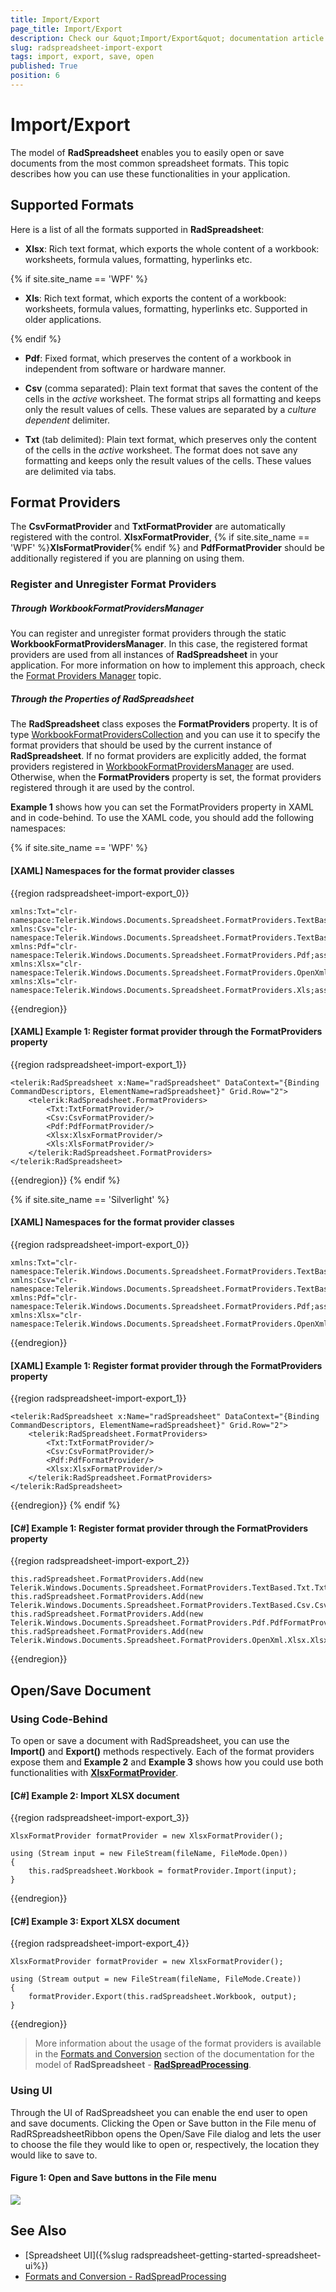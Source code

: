 ```yaml
---
title: Import/Export
page_title: Import/Export
description: Check our &quot;Import/Export&quot; documentation article for the RadSpreadsheet {{ site.framework_name }} control.
slug: radspreadsheet-import-export
tags: import, export, save, open
published: True
position: 6
---
```


# Import/Export


The model of **RadSpreadsheet** enables you to easily open or save documents from the most common spreadsheet formats. This topic describes how you can use these functionalities in your application.

## Supported Formats

Here is a list of all the formats supported in **RadSpreadsheet**:

* **Xlsx**: Rich text format, which exports the whole content of a workbook: worksheets, formula values, formatting, hyperlinks etc.

{% if site.site_name == 'WPF' %}
* **Xls**: Rich text format, which exports the content of a workbook: worksheets, formula values, formatting, hyperlinks etc. Supported in older applications.

{% endif %}
* **Pdf**: Fixed format, which preserves the content of a workbook in independent from software or hardware manner.

* **Csv** (comma separated): Plain text format that saves the content of the cells in the *active* worksheet. The format strips all formatting and keeps only the result values of cells. These values are separated by a *culture dependent* delimiter.

* **Txt** (tab delimited): Plain text format, which preserves only the content of the cells in the *active* worksheet. The format does not save any formatting and keeps only the result values of the cells. These values are delimited via tabs.


## Format Providers

The **CsvFormatProvider** and **TxtFormatProvider** are automatically registered with the control. **XlsxFormatProvider**, {% if site.site_name == 'WPF' %}**XlsFormatProvider**{% endif %} and **PdfFormatProvider** should be additionally registered if you are planning on using them. 

### Register and Unregister Format Providers

##### Through WorkbookFormatProvidersManager

You can register and unregister format providers through the static **WorkbookFormatProvidersManager**. In this case, the registered format providers are used from all instances of **RadSpreadsheet** in your application. For more information on how to implement this approach, check the [Format Providers Manager](https://docs.telerik.com/devtools/document-processing/libraries/radspreadprocessing/formats-and-conversion/import-export-format-providers-manager) topic.

##### Through the Properties of RadSpreadsheet

The **RadSpreadsheet** class exposes the **FormatProviders** property. It is of type [WorkbookFormatProvidersCollection](https://docs.telerik.com/devtools/wpf/api/telerik.windows.controls.spreadsheet.workbookformatproviderscollection) and you can use it to specify the format providers that should be used by the current instance of **RadSpreadsheet**. If no format providers are explicitly added, the format providers registered in [WorkbookFormatProvidersManager](https://docs.telerik.com/devtools/document-processing/libraries/radspreadprocessing/formats-and-conversion/import-export-format-providers-manager) are used. Otherwise, when the **FormatProviders** property is set, the format providers registered through it are used by the control.

**Example 1** shows how you can set the FormatProviders property in XAML and in code-behind. To use the XAML code, you should add the following namespaces:

{% if site.site_name == 'WPF' %}
#### [XAML] Namespaces for the format provider classes
{{region radspreadsheet-import-export_0}}

	xmlns:Txt="clr-namespace:Telerik.Windows.Documents.Spreadsheet.FormatProviders.TextBased.Txt;assembly=Telerik.Windows.Documents.Spreadsheet" 
    xmlns:Csv="clr-namespace:Telerik.Windows.Documents.Spreadsheet.FormatProviders.TextBased.Csv;assembly=Telerik.Windows.Documents.Spreadsheet" 
    xmlns:Pdf="clr-namespace:Telerik.Windows.Documents.Spreadsheet.FormatProviders.Pdf;assembly=Telerik.Windows.Documents.Spreadsheet.FormatProviders.Pdf" 
    xmlns:Xlsx="clr-namespace:Telerik.Windows.Documents.Spreadsheet.FormatProviders.OpenXml.Xlsx;assembly=Telerik.Windows.Documents.Spreadsheet.FormatProviders.OpenXml"
    xmlns:Xls="clr-namespace:Telerik.Windows.Documents.Spreadsheet.FormatProviders.Xls;assembly=Telerik.Windows.Documents.Spreadsheet.FormatProviders.Xls"
{{endregion}}

#### [XAML] Example 1: Register format provider through the FormatProviders property

{{region radspreadsheet-import-export_1}}

	<telerik:RadSpreadsheet x:Name="radSpreadsheet" DataContext="{Binding CommandDescriptors, ElementName=radSpreadsheet}" Grid.Row="2">
	    <telerik:RadSpreadsheet.FormatProviders>
	        <Txt:TxtFormatProvider/>
	        <Csv:CsvFormatProvider/>
	        <Pdf:PdfFormatProvider/>
	        <Xlsx:XlsxFormatProvider/>
	        <Xls:XlsFormatProvider/>
	    </telerik:RadSpreadsheet.FormatProviders>
	</telerik:RadSpreadsheet>
{{endregion}}
{% endif %}

{% if site.site_name == 'Silverlight' %}
#### [XAML] Namespaces for the format provider classes
{{region radspreadsheet-import-export_0}}

	xmlns:Txt="clr-namespace:Telerik.Windows.Documents.Spreadsheet.FormatProviders.TextBased.Txt;assembly=Telerik.Windows.Documents.Spreadsheet" 
    xmlns:Csv="clr-namespace:Telerik.Windows.Documents.Spreadsheet.FormatProviders.TextBased.Csv;assembly=Telerik.Windows.Documents.Spreadsheet" 
    xmlns:Pdf="clr-namespace:Telerik.Windows.Documents.Spreadsheet.FormatProviders.Pdf;assembly=Telerik.Windows.Documents.Spreadsheet.FormatProviders.Pdf" 
    xmlns:Xlsx="clr-namespace:Telerik.Windows.Documents.Spreadsheet.FormatProviders.OpenXml.Xlsx;assembly=Telerik.Windows.Documents.Spreadsheet.FormatProviders.OpenXml"
{{endregion}}

#### [XAML] Example 1: Register format provider through the FormatProviders property

{{region radspreadsheet-import-export_1}}

	<telerik:RadSpreadsheet x:Name="radSpreadsheet" DataContext="{Binding CommandDescriptors, ElementName=radSpreadsheet}" Grid.Row="2">
	    <telerik:RadSpreadsheet.FormatProviders>
	        <Txt:TxtFormatProvider/>
	        <Csv:CsvFormatProvider/>
	        <Pdf:PdfFormatProvider/>
	        <Xlsx:XlsxFormatProvider/>
	    </telerik:RadSpreadsheet.FormatProviders>
	</telerik:RadSpreadsheet>
{{endregion}}
{% endif %}

#### [C#] Example 1: Register format provider through the FormatProviders property

{{region radspreadsheet-import-export_2}}

	this.radSpreadsheet.FormatProviders.Add(new Telerik.Windows.Documents.Spreadsheet.FormatProviders.TextBased.Txt.TxtFormatProvider());
	this.radSpreadsheet.FormatProviders.Add(new Telerik.Windows.Documents.Spreadsheet.FormatProviders.TextBased.Csv.CsvFormatProvider());
	this.radSpreadsheet.FormatProviders.Add(new Telerik.Windows.Documents.Spreadsheet.FormatProviders.Pdf.PdfFormatProvider());
	this.radSpreadsheet.FormatProviders.Add(new Telerik.Windows.Documents.Spreadsheet.FormatProviders.OpenXml.Xlsx.XlsxFormatProvider());
{{endregion}}


## Open/Save Document

### Using Code-Behind

To open or save a document with RadSpreadsheet, you can use the **Import()** and **Export()** methods respectively. Each of the format providers expose them and **Example 2** and **Example 3** shows how you could use both functionalities with [**XlsxFormatProvider**](https://docs.telerik.com/devtools/document-processing/libraries/radspreadprocessing/formats-and-conversion/xlsx/xlsxformatprovider). 


#### [C#] Example 2: Import XLSX document

{{region radspreadsheet-import-export_3}}

	XlsxFormatProvider formatProvider = new XlsxFormatProvider();
	
	using (Stream input = new FileStream(fileName, FileMode.Open))
	{
	    this.radSpreadsheet.Workbook = formatProvider.Import(input);
	}
{{endregion}}

#### [C#] Example 3: Export XLSX document

{{region radspreadsheet-import-export_4}}

	XlsxFormatProvider formatProvider = new XlsxFormatProvider();
	
	using (Stream output = new FileStream(fileName, FileMode.Create))
	{
	    formatProvider.Export(this.radSpreadsheet.Workbook, output);
	}
{{endregion}}

>More information about the usage of the format providers is available in the [Formats and Conversion](https://docs.telerik.com/devtools/document-processing/libraries/radspreadprocessing/formats-and-conversion/general-information) section of the documentation for the model of **RadSpreadsheet** - [**RadSpreadProcessing**](https://docs.telerik.com/devtools/document-processing/libraries/radspreadprocessing/overview).

### Using UI

Through the UI of RadSpreadsheet you can enable the end user to open and save documents. Clicking the Open or Save button in the File menu of RadRSpreadsheetRibbon opens the Open/Save File dialog and lets the user to choose the file they would like to open or, respectively, the location they would like to save to.

#### Figure 1: Open and Save buttons in the File menu

![](images/RadSpreadsheet_ImportExport_01.png)


## See Also

* [Spreadsheet UI]({%slug radspreadsheet-getting-started-spreadsheet-ui%})
* [Formats and Conversion - RadSpreadProcessing](https://docs.telerik.com/devtools/document-processing/libraries/radspreadprocessing/formats-and-conversion/general-information)
